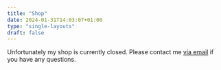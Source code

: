 ```yaml
---
title: "Shop"
date: 2024-01-31T14:03:07+01:00
type: "single-layouts"
draft: false
---
```


Unfortunately my shop is currently closed. Please contact me [via email](mailto:seraphinearts@gmail.com) if you have any questions.